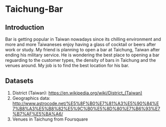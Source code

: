 # Taichung-Bar
## Introduction
Bar is getting popular in Taiwan nowadays since its chilling environment and more and more Taiwaneses enjoy having a glass of cocktail or beers after work or study. 
My friend is planning to open a bar at Taichung, Taiwan after ending his military service. He is wondering the best place to opening a bar reguarding to the customer types, the density of bars in Taichung and the venues around. My job is to find the best location for his bar.

## Datasets
1. District (Taiwan): https://en.wikipedia.org/wiki/District_(Taiwan)
2. Geographics data: http://www.astrocode.net/%E5%8F%B0%E7%81%A3%E5%90%84%E7%B8%A3%E5%B8%82%E5%9C%B0%E5%8D%80%E7%B6%93%E7%B7%AF%E5%BA%A6/
3. Venues in Taichung from Foursquare
